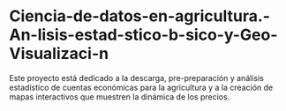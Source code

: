 # Ciencia-de-datos-en-agricultura.-An-lisis-estad-stico-b-sico-y-Geo-Visualizaci-n
Este proyecto está dedicado a la descarga, pre-preparación y análisis estadístico de cuentas económicas para la agricultura y a la creación de mapas interactivos que muestren la dinámica de los precios.

